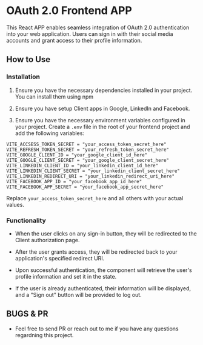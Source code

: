 # OAuth 2.0 Frontend APP

This React APP enables seamless integration of OAuth 2.0 authentication into your web application. Users can sign in with their social media accounts and grant access to their profile information.

## How to Use

### Installation

1. Ensure you have the necessary dependencies installed in your project. You can install them using npm

2. Ensure you have setup Client apps in Google, LinkedIn and Facebook.

3. Ensure you have the necessary environment variables configured in your project. Create a `.env` file in the root of your frontend project and add the following variables:

```dotenv
VITE_ACCSESS_TOKEN_SECRET = "your_access_token_secret_here"
VITE_REFRESH_TOKEN_SECRET = "your_refresh_token_secret_here"
VITE_GOOGLE_CLIENT_ID = "your_google_client_id_here"
VITE_GOOGLE_CLIENT_SECRET = "your_google_client_secret_here"
VITE_LINKEDIN_CLIENT_ID = "your_linkedin_client_id_here"
VITE_LINKEDIN_CLIENT_SECRET = "your_linkedin_client_secret_here"
VITE_LINKEDIN_REDIRECT_URI = "your_linkedin_redirect_uri_here"
VITE_FACEBOOK_APP_ID = "your_facebook_app_id_here"
VITE_FACEBOOK_APP_SECRET = "your_facebook_app_secret_here"
```

Replace `your_access_token_secret_here` and all others with your actual values.

### Functionality

- When the user clicks on any sign-in button, they will be redirected to the Client authorization page.

- After the user grants access, they will be redirected back to your application's specified redirect URI.

- Upon successful authentication, the component will retrieve the user's profile information and set it in the state.

- If the user is already authenticated, their information will be displayed, and a "Sign out" button will be provided to log out.

## BUGS & PR

- Feel free to send PR or reach out to me if you have any questions regardning this project.
